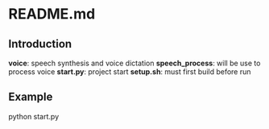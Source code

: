 # README.md

## Introduction

**voice**: speech synthesis and voice dictation
**speech_process**: will be use to process voice
**start.py**: project start
**setup.sh**: must first build before run

## Example
python start.py

